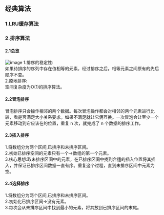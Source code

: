 ## 经典算法

### 1.LRU缓存算法

### 2.排序算法
#### 2.1总览
![image](https://static001.geekbang.org/resource/image/1f/fd/1f6ef7e0a5365d6e9d68f0ccc71755fd.jpg?wh=1142*698)
1.排序的稳定性:  
如果待排序的序列中存在值相等的元素，经过排序之后，相等元素之间原有的先后顺序不变。  
2.原地排序:  
空间复杂度为O(1)的排序算法。
#### 2.2冒泡排序
冒泡排序只会操作相邻的两个数据。每次冒泡操作都会对相邻的两个元素进行比较，看是否满足大小关系要求。如果不满足就让它俩互换。一次冒泡会让至少一个元素移动到它应该在的位置，重复 n 次，就完成了 n 个数据的排序工作。  
#### 2.3插入排序
1.将数组分为两个区间,已排序和未排序区间。  
2.初始已排序空间的元素只有一个->数组的第一个元素。  
3.核心思想:取未排序区间中的元素，在已排序区间中找到合适的插入位置将其插入，并保证已排序区间数据一直有序。重复这个过程，直到未排序区间中元素为空。
#### 2.4选择排序
1.将数组分为两个区间,已排序和未排序区间。  
2.初始化已排序区间->没有元素。   
3.每次会从未排序区间中找到最小的元素，将其放到已排序区间的末尾。  



